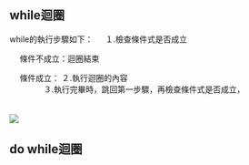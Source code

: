 ## while迴圈
while的執行步驟如下：
　          １.檢查條件式是否成立  
   
　   條件不成立：迴圈結束  
 
　   條件成立： ２.執行迴圈的內容  
　　　　        ３.執行完畢時，跳回第一步驟，再檢查條件式是否成立，  
　　　　       
            
![](http://www2.lssh.tp.edu.tw/~hlf/class-1/lang-c/while.gif)
## do while迴圈
